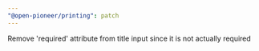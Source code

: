 ```yaml
---
"@open-pioneer/printing": patch
---
```


Remove 'required' attribute from title input since it is not actually required
